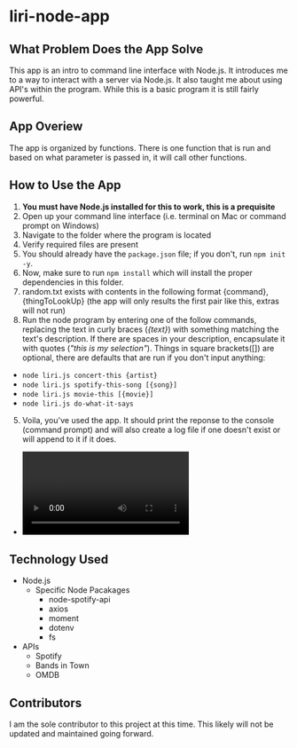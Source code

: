 # liri-node-app

## What Problem Does the App Solve
This app is an intro to command line interface with Node.js. It introduces me to a way to interact with a server via Node.js. It also taught me about using API's within the program. While this is a basic program it is still fairly powerful.

## App Overiew
The app is organized by functions. There is one function that is run and based on what parameter is passed in, it will call other functions.

## How to Use the App
1. **You must have Node.js installed for this to work, this is a prequisite**
1. Open up your command line interface (i.e. terminal on Mac or command prompt on Windows)
2. Navigate to the folder where the program is located
3. Verify required files are present
  1. You should already have the `package.json` file; if you don't, run `npm init -y`. 
  2. Now, make sure to run `npm install` which will install the proper dependencies in this folder.
  3. random.txt exists with contents in the following format {command},{thingToLookUp} (the app will only results the first pair like this, extras will not run)
4. Run the node program by entering one of the follow commands, replacing the text in curly braces (*{text}*) with something matching the text's description. If there are spaces in your description, encapsulate it with quotes (*"this is my selection"*). Things in square brackets([]) are optional, there are defaults that are run if you don't input anything:
  * `node liri.js concert-this {artist}`
  * `node liri.js spotify-this-song [{song}]`
  * `node liri.js movie-this [{movie}]`
  * `node liri.js do-what-it-says`
5. Voila, you've used the app. It should print the reponse to the console (command prompt) and will also create a log file if one doesn't exist or will append to it if it does.

* ![Video Demonstration of the App](/demoVideo.mp4?raw=true "Video Demonstration")

## Technology Used
* Node.js
  * Specific Node Pacakages
    * node-spotify-api
    * axios
    * moment
    * dotenv
    * fs
* APIs
  * Spotify
  * Bands in Town
  * OMDB

## Contributors
I am the sole contributor to this project at this time. This likely will not be updated and maintained going forward.